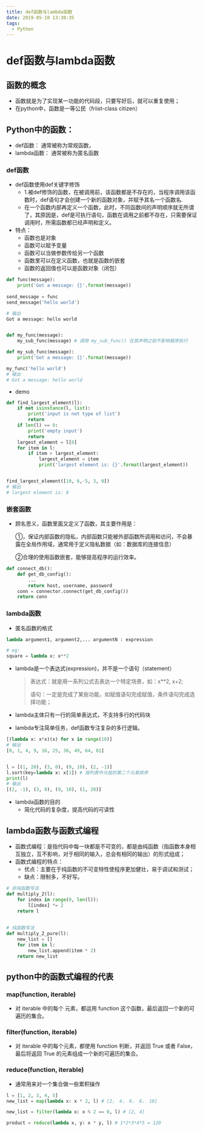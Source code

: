 ```yaml
---
title: def函数与lambda函数
date: 2019-05-10 13:38:35
tags: 
  - Python
---
```


# def函数与lambda函数

## 函数的概念

- 函数就是为了实现某一功能的代码段，只要写好后，就可以重复使用；
- 在python中，函数是一等公民（friist-class citizen）



## Python中的函数：

- def函数： 通常被称为常规函数，
- lambda函数： 通常被称为匿名函数



### def函数

- def函数使用def关键字修饰
  - 1.被def修饰的函数，在被调用前，该函数都是不存在的，当程序调用该函数时，def语句才会创建一个新的函数对象，并赋予其名一个函数名.
  - 在一个函数内部再定义一个函数，此时，不同函数间的声明顺序就无所谓了，其原因是，def是可执行语句，函数在调用之前都不存在，只需要保证调用时，所需函数都已经声明和定义。
- 特点：
  - 函数也是对象
  - 函数可以赋予变量
  - 函数可以当做参数传给另一个函数
  - 函数里可以在定义函数，也就是函数的嵌套
  - 函数的返回值也可以是函数对象（闭包）

```python
def func(message):
    print('Got a message: {}'.format(message))
    
send_message = func
send_message('hello world')

# 输出
Got a message: hello world


def my_func(message):
    my_sub_func(message) # 调用 my_sub_func() 在其声明之前不影响程序执行

def my_sub_func(message):
    print('Got a message: {}'.format(message))

my_func('hello world')
# 输出
# Got a message: hello world
```

- demo

```python
def find_largest_element(l):
    if not isinstance(l, list):
        print('input is not type of list')
        return
    if len(l) == 0:
        print('empty input')
        return
    largest_element = l[0]
    for item in l:
        if item > largest_element:
            largest_element = item
            print('largest element is: {}'.format(largest_element))


find_largest_element([10, 6,-5, 3, 0])
# 输出
# largest element is: 8
```

### 嵌套函数

- 顾名思义，函数里面又定义了函数，其主要作用是：

  ①，保证内部函数的隐私，内部函数只能被外部函数所调用和访问，不会暴露在全局作用域，通常用于定义隐私数据（如：数据库的连接信息）

  ②合理的使用函数嵌套，能够提高程序的运行效率。

```python
def connect_db():
    def get_db_config():
        ...
        return host, username, password
    conn = connector.connect(get_db_config())
    return conn
```



### lambda函数

- 匿名函数的格式

```python
lambda argument1, argument2,... argumentN : expression

# eg:
square = lambda x: x**2
```

- lambda是一个表达式(expression)，并不是一个语句（statement）

  > 表达式：就是用一系列公式去表达一个特定场景，如：x**2, x+2;
  >
  > 语句：一定是完成了某些功能，如赋值语句完成赋值，条件语句完成选择功能；

- lambda主体只有一行的简单表达式，不支持多行的代码块

- lambda专注简单任务，def函数专注复杂的多行逻辑。

```python
[(lambda x: x*x)(x) for x in range(10)]
# 输出
[0, 1, 4, 9, 16, 25, 36, 49, 64, 81]


l = [(1, 20), (3, 0), (9, 10), (2, -1)]
l.sort(key=lambda x: x[1]) # 按列表中元祖的第二个元素排序
print(l)
# 输出
[(2, -1), (3, 0), (9, 10), (1, 20)]
```

- lambda函数的目的
  - 简化代码的复杂度，提高代码的可读性

## lambda函数与函数式编程

- 函数式编程：是指代码中每一块都是不可变的，都是由纯函数（指函数本身相互独立，互不影响，对于相同的输入，总会有相同的输出）的形式组成；
- 函数式编程的特点：
  - 优点：主要在于纯函数的不可变特性使程序更加健壮，易于调试和测试；
  - 缺点：限制多，不好写。

```python
# 非纯函数写法
def multiply_2(l):
    for index in range(0, len(l)):
        l[index] *= 2
    return l
  
  
# 纯函数写法
def multiply_2_pure(l):
    new_list = []
    for item in l:
        new_list.append(item * 2)
    return new_list
```

## python中的函数式编程的代表

### map(function, iterable)

- 对 iterable 中的每个 元素，都运用 function 这个函数，最后返回一个新的可遍历的集合。

### filter(function, iterable)

- 对 iterable 中的每个元素，都使用 function 判断，并返回 True 或者 False，最后将返回 True 的元素组成一个新的可遍历的集合。

### reduce(function, iterable)

- 通常用来对一个集合做一些累积操作

```python 
l = [1, 2, 3, 4, 5]
new_list = map(lambda x: x * 2, l) # [2， 4， 6， 8， 10]

new_list = filter(lambda x: x % 2 == 0, l) # [2, 4]

product = reduce(lambda x, y: x * y, l) # 1*2*3*4*5 = 120
```

